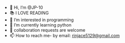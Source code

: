 - 👋 Hi, I’m @JP-10
- 📚 I LOVE READING
- 👀 I’m interested in programming
- 🌱 I’m currently learning python
- 💞️ collaboration requests are welcome
- 📫 How to reach me- by email: rinjace5129@gmail.com

<!---
JP-10/JP-10 is a ✨ special ✨ repository because its `README.md` (this file) appears on your GitHub profile.
You can click the Preview link to take a look at your changes.
--->

